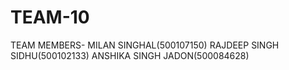 # TEAM-10
TEAM MEMBERS-
  MILAN SINGHAL(500107150)
  RAJDEEP SINGH SIDHU(500102133)
  ANSHIKA SINGH JADON(500084628)
